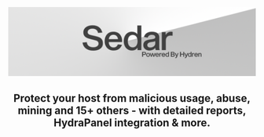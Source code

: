 <p align="center">
  <img src="https://raw.githubusercontent.com/HydraLabs-beta/sedar/main/sedarbanner.png" alt="SedarBanner">
</p>

<h2 align="center">Protect your host from malicious usage, abuse, mining and 15+ others - with detailed reports, HydraPanel integration & more. </h2
